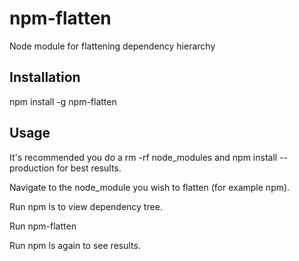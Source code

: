 npm-flatten
===========

Node module for flattening dependency hierarchy

## Installation

  npm install -g npm-flatten

## Usage

It's recommended you do a rm -rf node_modules and npm install --production for
best results.

Navigate to the node_module you wish to flatten (for example npm).

Run npm ls to view dependency tree.

Run npm-flatten

Run npm ls again to see results.

